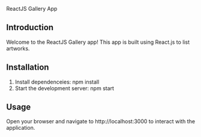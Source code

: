  ReactJS Gallery App

## Introduction

Welcome to the ReactJS Gallery app! This app is built using React.js to list artworks.

## Installation
1. Install dependenceies: npm install
2. Start the development server: npm start

## Usage
Open your browser and navigate to http://localhost:3000 to interact with the application.
